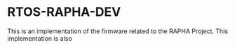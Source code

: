 # RTOS-RAPHA-DEV
This is an implementation of the firmware related to the RAPHA Project. This implementation is also 
